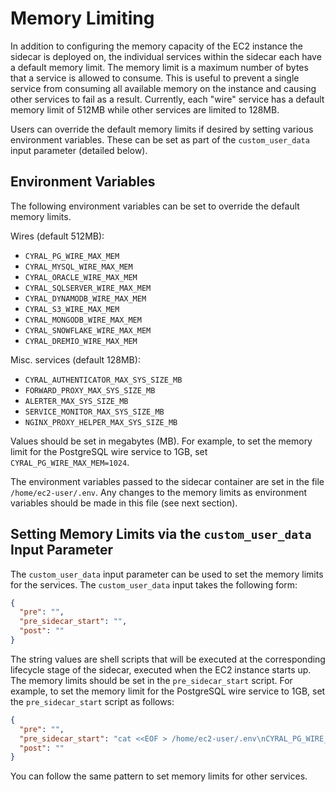 # Memory Limiting

In addition to configuring the memory capacity of the EC2 instance the sidecar
is deployed on, the individual services within the sidecar each have a default
memory limit. The memory limit is a maximum number of bytes that a service is 
allowed to consume. This is useful to prevent a single service from consuming
all available memory on the instance and causing other services to fail as a
result. Currently, each "wire" service has a default memory limit of 512MB while
other services are limited to 128MB.

Users can override the default memory limits if desired by setting various 
environment variables. These can be set as part of the `custom_user_data` input
parameter (detailed below).

## Environment Variables

The following environment variables can be set to override the default memory
limits.

Wires (default 512MB):

* `CYRAL_PG_WIRE_MAX_MEM`
* `CYRAL_MYSQL_WIRE_MAX_MEM`
* `CYRAL_ORACLE_WIRE_MAX_MEM`
* `CYRAL_SQLSERVER_WIRE_MAX_MEM`
* `CYRAL_DYNAMODB_WIRE_MAX_MEM`
* `CYRAL_S3_WIRE_MAX_MEM`
* `CYRAL_MONGODB_WIRE_MAX_MEM`
* `CYRAL_SNOWFLAKE_WIRE_MAX_MEM`
* `CYRAL_DREMIO_WIRE_MAX_MEM`

Misc. services (default 128MB):

* `CYRAL_AUTHENTICATOR_MAX_SYS_SIZE_MB`
* `FORWARD_PROXY_MAX_SYS_SIZE_MB`
* `ALERTER_MAX_SYS_SIZE_MB`
* `SERVICE_MONITOR_MAX_SYS_SIZE_MB`
* `NGINX_PROXY_HELPER_MAX_SYS_SIZE_MB`

Values should be set in megabytes (MB). For example, to set the memory limit
for the PostgreSQL wire service to 1GB, set `CYRAL_PG_WIRE_MAX_MEM=1024`.

The environment variables passed to the sidecar container are set in the file
`/home/ec2-user/.env`. Any changes to the memory limits as environment variables
should be made in this file (see next section).

## Setting Memory Limits via the `custom_user_data` Input Parameter

The `custom_user_data` input parameter can be used to set the memory limits for
the services. The `custom_user_data` input takes the following form:

```json
{
  "pre": "",
  "pre_sidecar_start": "",
  "post": ""
}
```

The string values are shell scripts that will be executed at the corresponding
lifecycle stage of the sidecar, executed when the EC2 instance starts up. The
memory limits should be set in the `pre_sidecar_start` script. For example, to 
set the memory limit for the PostgreSQL wire service to 1GB, set the
`pre_sidecar_start` script as follows:

```json
{
  "pre": "",
  "pre_sidecar_start": "cat <<EOF > /home/ec2-user/.env\nCYRAL_PG_WIRE_MAX_MEM=1024\nEOF",
  "post": ""
}
```

You can follow the same pattern to set memory limits for other services.
